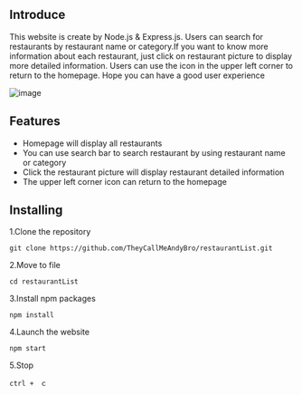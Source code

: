## Introduce

This website is create by Node.js & Express.js. Users can search for restaurants by restaurant name or category.If you want to know more information about each restaurant, just click on restaurant picture to display more detailed information. Users can use the icon in the upper left corner to return to the homepage. Hope you can have a good user experience 

![image](https://github.com/Lan956616/restaurant-list/blob/main/%E6%88%AA%E5%9C%96%202024-03-26%20%E6%99%9A%E4%B8%8A11.25.59.png)


## Features

- Homepage will display all restaurants
- You can use search bar to search restaurant by using restaurant name or category
- Click the restaurant picture will display restaurant detailed information
- The upper left corner icon can return to the homepage

## Installing

1.Clone the repository
```
git clone https://github.com/TheyCallMeAndyBro/restaurantList.git
```

2.Move to file
```
cd restaurantList
```

3.Install npm packages
```
npm install
```

4.Launch the website
```
npm start
```

5.Stop
```
ctrl +　ｃ
```
